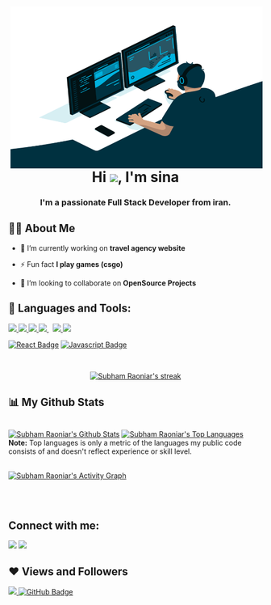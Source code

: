 

<img align="right" alt="GIF" src="https://github.com/sinagun/sinagun/blob/main/code.gif?raw=true" width="500" height="320" />
<h1 align="center">Hi <img src="https://raw.githubusercontent.com/MartinHeinz/MartinHeinz/master/wave.gif" width="30px">, I'm sina</h1>
<h3 align="center">I'm a passionate Full Stack Developer from iran.</h3>


## 🙋‍♂️ About Me

- 🔭 I’m currently working on **travel agency website**

- ⚡ Fun fact **I play games (csgo)**

- 👯 I’m looking to collaborate on **OpenSource Projects**

## 🚀 Languages and Tools:
<p align="left"> 
    <a href="https://www.w3.org/html/" target="_blank"> <img src="https://img.icons8.com/color/48/000000/html-5.png"/> </a> 
    <a href="https://www.w3schools.com/css/" target="_blank"> <img src="https://img.icons8.com/color/48/000000/css3.png"/> </a> 
    <a href="https://www.python.org" target="_blank"> <img src="https://img.icons8.com/color/48/000000/python.png"/> </a> 
    <a style="padding-right:8px;" href="https://www.mysql.com/" target="_blank"> <img src="https://img.icons8.com/fluent/50/000000/mysql-logo.png"/> </a>
    <a href="https://git-scm.com/" target="_blank"> <img src="https://img.icons8.com/color/48/000000/git.png"/> </a>
    <a href="#" target="_blank"> <img src="https://img.icons8.com/officel/48/000000/php-logo.png"/> </a> 
</p>

 [![React Badge](https://img.shields.io/badge/-React-61DBFB?style=for-the-badge&labelColor=black&logo=react&logoColor=61DBFB)](#)
 [![Javascript Badge](https://img.shields.io/badge/-Javascript-F0DB4F?style=for-the-badge&labelColor=black&logo=javascript&logoColor=F0DB4F)](#)

 
 
 
<br/>

<p align="center">
    <a href="https://github.com/sinagun/github-readme-streak-stats">
        <img title="🔥 Get streak stats for your profile at git.io/streak-stats" alt="Subham Raoniar's streak" src="https://github-readme-streak-stats.herokuapp.com/?user=sinagun&theme=black-ice&hide_border=true&stroke=0000&background=060A0CD0"/>
    </a>
</p>

## 📊 My Github Stats

  <br/>
    <a href="https://github.com/sinagun/github-readme-stats"><img alt="Subham Raoniar's Github Stats" src="https://github-readme-stats.vercel.app/api?username=sinagun&show_icons=true&count_private=true&theme=react&hide_border=true&bg_color=170e0d" /></a>
  <a href="https://github.com/sinagun/github-readme-stats"><img alt="Subham Raoniar's Top Languages" src="https://github-readme-stats.vercel.app/api/top-langs/?username=sinagun&langs_count=8&count_private=true&layout=compact&theme=react&hide_border=true&bg_color=343434" /></a>
  <br/>
  <b>Note:</b> Top languages is only a metric of the languages my public code consists of and doesn't reflect experience or skill level.


<br/>
<br/>

<a href="https://github.com/sinagun/github-readme-activity-graph"><img alt="Subham Raoniar's Activity Graph" src="https://activity-graph.herokuapp.com/graph?username=sinagun&bg_color=0D1117&color=5BCDEC&line=5BCDEC&point=FFFFFF&hide_border=true" /></a>

<br/>
<br/>

## Connect with me:
<p align="left">

<a href = "#"><img src="https://img.icons8.com/fluent/96/000000/send-mass-email.png"/></a>
<a href = "#"><img src="https://img.icons8.com/fluent/96/000000/signal-app.png"/></a>

</p>


## ❤ Views and Followers
<a href="https://github.com/Meghna-DAS/github-profile-views-counter">
    <img src="https://komarev.com/ghpvc/?username=sinagun">
</a>
<a href="https://github.com/sinagun?tab=followers"><img src="https://img.shields.io/github/followers/sinagun?label=Followers&style=social" alt="GitHub Badge"></a>
